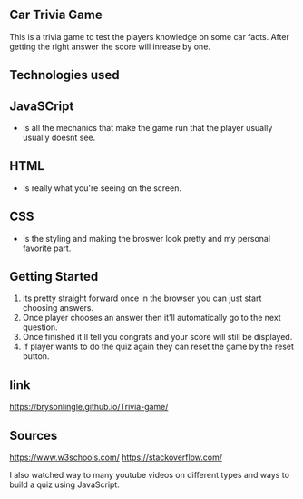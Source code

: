 ##  Car Trivia Game
This is a trivia game to test the players knowledge on some car facts. After getting the right answer the score will inrease by one.
## Technologies used 
## JavaSCript 
- Is all the mechanics that make the game run that the player usually usually doesnt see.
## HTML
- Is really what you're seeing on the screen. 
## CSS 
- Is the styling and making the broswer look pretty and my personal favorite part. 
## Getting Started
1. its pretty straight forward once in the browser you can just start choosing answers.
2. Once player chooses an answer then it'll automatically go to the next question.
3. Once finished it'll tell you congrats and your score will still be displayed. 
4. If player wants to do the quiz again they can reset the game by the reset button. 

## link 
https://brysonlingle.github.io/Trivia-game/

## Sources
https://www.w3schools.com/
https://stackoverflow.com/

I also watched way to many youtube videos on different types and ways to build a quiz using JavaScript.